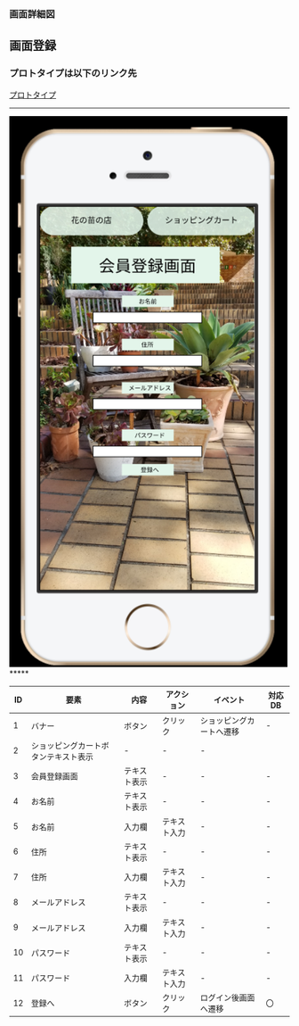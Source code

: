 ### 画面詳細図
## 画面登録
### プロトタイプは以下のリンク先
[プロトタイプ](https://www.figma.com/file/VJI5tFHuxtvea72OrQdPMq/Untitled?node-id=4%3A2)
*****
<img src=../img/会員登録.PNG width="500">
*****

| ID | 要素 | 内容 | アクション | イベント | 対応DB |
|----|------|-------|----------|----------|--------|
|1   |バナー|ボタン|クリック|ショッピングカートへ遷移|-     |  
|2   |ショッピングカートボタンテキスト表示|-       |-     |-     |  
|3   |会員登録画面|テキスト表示|-        |-       |-     |  
|4   |お名前|テキスト表示|-        |-       |-     |  
|5   |お名前|入力欄|テキスト入力|-       |-     |  
|6   |住所|テキスト表示|-        |-       |-     |  
|7   |住所|入力欄|テキスト入力|-       |-     |  
|8   |メールアドレス|テキスト表示|-        |-       |-     |  
|9   |メールアドレス|入力欄|テキスト入力|-       |-     |  
|10  |パスワード|テキスト表示|-        |-       |-     |  
|11  |パスワード|入力欄|テキスト入力|-       |-     |  
|12  |登録へ|ボタン|クリック|ログイン後画面へ遷移|〇     |  
